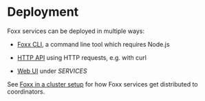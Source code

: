 # Deployment

Foxx services can be deployed in multiple ways:

- [Foxx CLI](../Programs/FoxxCLI/README.md), a command line tool which
  requires Node.js

- [HTTP API](../../../HTTP/Foxx/index.html) using HTTP requests,
  e.g. with curl

- [Web UI](../Programs/WebInterface/Services.md) under *SERVICES*

See [Foxx in a cluster setup](../README.md#foxx-in-a-cluster-setup)
for how Foxx services get distributed to coordinators.
